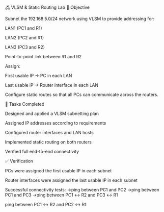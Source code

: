 🖧 VLSM & Static Routing Lab
🎯 Objective

Subnet the 192.168.5.0/24 network using VLSM to provide addressing for:

LAN1 (PC1 and R1)

LAN2 (PC2 and R1)

LAN3 (PC3 and R2)

Point-to-point link between R1 and R2

Assign:

First usable IP → PC in each LAN

Last usable IP → Router interface in each LAN

Configure static routes so that all PCs can communicate across the routers.

📝 Tasks Completed

Designed and applied a VLSM subnetting plan

Assigned IP addresses according to requirements

Configured router interfaces and LAN hosts

Implemented static routing on both routers

Verified full end-to-end connectivity

✅ Verification

PCs were assigned the first usable IP in each subnet

Router interfaces were assigned the last usable IP in each subnet

Successful connectivity tests:
  ->ping between PC1 and PC2
  ->ping between PC1 and PC3
  ->ping between PC1 ↔ R2 and PC3 ↔ R1

ping between PC1 ↔ R2 and PC2 ↔ R1
